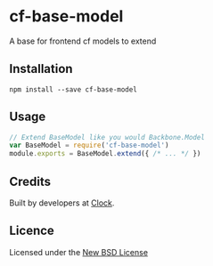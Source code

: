 # cf-base-model

A base for frontend cf models to extend

## Installation

    npm install --save cf-base-model

## Usage

```js
// Extend BaseModel like you would Backbone.Model
var BaseModel = require('cf-base-model')
module.exports = BaseModel.extend({ /* ... */ })
```

## Credits
Built by developers at [Clock](http://clock.co.uk).

## Licence
Licensed under the [New BSD License](http://opensource.org/licenses/bsd-license.php)
